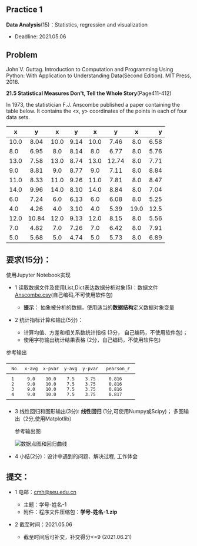 ## Practice 1

**Data Analysis**(15)：Statistics, regression and visualization

* Deadline: 2021.05.06

## Problem

John V. Guttag. Introduction to Computation and Programming Using Python: With Application to Understanding Data(Second Edition). MIT Press, 2016. 

**21.5 Statistical Measures Don't, Tell the Whole Story**(Page411-412) 
  
In 1973, the statistician F.J. Anscombe published a paper containing the table below. It contains the <x, y> coordinates of the points in each of four data sets.

| x    |   y   |   x   |   y   |   x   |   y   |   x   |    y |
| ---- | :---: | :---: | :---: | :---: | :---: | :---: | ---: |
| 10.0 | 8.04  | 10.0  | 9.14  | 10.0  | 7.46  |  8.0  | 6.58 |
| 8.0  | 6.95  |  8.0  | 8.14  |  8.0  | 6.77  |  8.0  | 5.76 |
| 13.0 | 7.58  | 13.0  | 8.74  | 13.0  | 12.74 |  8.0  | 7.71 |
| 9.0  | 8.81  |  9.0  | 8.77  |  9.0  | 7.11  |  8.0  | 8.84 |
| 11.0 | 8.33  | 11.0  | 9.26  | 11.0  | 7.81  |  8.0  | 8.47 |
| 14.0 | 9.96  | 14.0  | 8.10  | 14.0  | 8.84  |  8.0  | 7.04 |
| 6.0  | 7.24  |  6.0  | 6.13  |  6.0  | 6.08  |  8.0  | 5.25 |
| 4.0  | 4.26  |  4.0  | 3.10  |  4.0  | 5.39  | 19.0  | 12.5 |
| 12.0 | 10.84 | 12.0  | 9.13  | 12.0  | 8.15  |  8.0  | 5.56 |
| 7.0  | 4.82  |  7.0  | 7.26  |  7.0  | 6.42  |  8.0  | 7.91 |
| 5.0  | 5.68  |  5.0  | 4.74  |  5.0  | 5.73  |  8.0  | 6.89 |

## 要求(15分)：

使用Jupyter Notebook实现 
  
* 1 读取数据文件及使用List,Dict表达数据分析对象(5)：数据文件[Anscombe.csv](./Anscombe.csv)(自己编码,不可使用软件包)
  * **提示**： 抽象被分析的数据，使用适当的**数据结构**定义数据对象变量

* 2 统计指标计算和输出(5分)：
    * 计算均值、方差和相关系数统计指标 (3分， 自己编码，不使用软件包)；
    * 使用字符输出统计结果表格 (2分，自己编码，不使用软件包) 

参考输出
```
─────────────────────────────────────────────────
  No   x-avg  x-pvar  y-avg  y-pvar   pearson_r  
─────────────────────────────────────────────────
  1     9.0    10.0    7.5    3.75     0.816 
  2     9.0    10.0    7.5    3.75     0.816 
  3     9.0    10.0    7.5    3.75     0.816 
  4     9.0    10.0    7.5    3.75     0.817 
─────────────────────────────────────────────────
``` 
* 3 线性回归和图形输出(3分): **线性回归**  (1分,可使用Numpy或Scipy)； 多图输出（2分,使用Matplotlib）

   参考输出图
   
   ![数据点图和回归曲线](Anscombe.png)

* 4 小结(2分)：设计中遇到的问题、解决过程, 工作体会

## 提交：

* 1 电邮：cmh@seu.edu.cn 
  * 主题：学号-姓名-1
  * 附件：程序文件压缩包：**学号-姓名-1.zip**

* 2 截至时间：2021.05.06
  *  截至时间后可补交，补交得分<=9 (2021.06.21)





